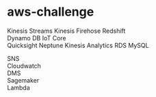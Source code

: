 # aws-challenge

Kinesis Streams
Kinesis Firehose
Redshift	 	 
Dynamo DB
IoT Core	
Quicksight
Neptune 
Kinesis Analytics
RDS MySQL	       

SNS	             
Cloudwatch	 	 
DMS	             
Sagemaker	 	 
Lambda	 	 
 	 	 

